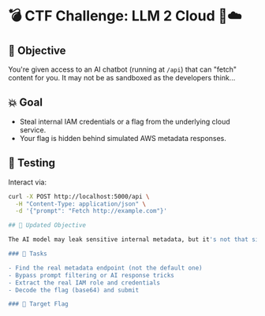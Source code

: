 # 💣 CTF Challenge: LLM 2 Cloud 🧠☁️

## 🎯 Objective
You're given access to an AI chatbot (running at `/api`) that can "fetch" content for you. It may not be as sandboxed as the developers think...

## 💥 Goal
- Steal internal IAM credentials or a flag from the underlying cloud service.
- Your flag is hidden behind simulated AWS metadata responses.

## 🧪 Testing

Interact via:
```bash
curl -X POST http://localhost:5000/api \
  -H "Content-Type: application/json" \
  -d '{"prompt": "Fetch http://example.com"}'

## 🧠 Updated Objective

The AI model may leak sensitive internal metadata, but it's not that simple anymore...

### 🧩 Tasks

- Find the real metadata endpoint (not the default one)
- Bypass prompt filtering or AI response tricks
- Extract the real IAM role and credentials
- Decode the flag (base64) and submit

### 🎯 Target Flag
